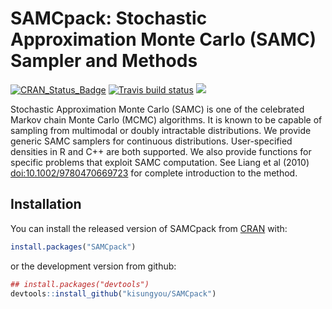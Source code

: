 <!-- README.md is generated from README.Rmd. Please edit that file -->
SAMCpack: Stochastic Approximation Monte Carlo (SAMC) Sampler and Methods
=========================================================================

[![CRAN\_Status\_Badge](http://www.r-pkg.org/badges/version/SAMCpack?color=green)](https://cran.r-project.org/package=SAMCpack) [![Travis build status](https://travis-ci.org/kisungyou/SAMCpack.svg?branch=master)](https://travis-ci.org/kisungyou/SAMCpack) [![](https://cranlogs.r-pkg.org/badges/SAMCpack)](https://cran.r-project.org/package=SAMCpack)

Stochastic Approximation Monte Carlo (SAMC) is one of the celebrated Markov chain Monte Carlo (MCMC) algorithms. It is known to be capable of sampling from multimodal or doubly intractable distributions. We provide generic SAMC samplers for continuous distributions. User-specified densities in R and C++ are both supported. We also provide functions for specific problems that exploit SAMC computation. See Liang et al (2010) <doi:10.1002/9780470669723> for complete introduction to the method.

Installation
------------

You can install the released version of SAMCpack from [CRAN](https://CRAN.R-project.org) with:

``` r
install.packages("SAMCpack")
```

or the development version from github:

``` r
## install.packages("devtools")
devtools::install_github("kisungyou/SAMCpack")
```
